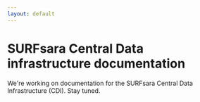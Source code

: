 ```yaml
---
layout: default
---
```

# SURFsara Central Data infrastructure documentation

We're working on documentation for the SURFsara Central Data Infrastructure (CDI). Stay tuned.
